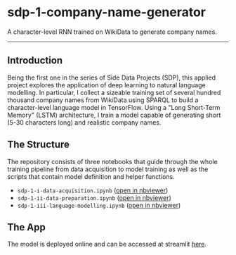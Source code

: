 # sdp-1-company-name-generator
 A character-level RNN trained on WikiData to generate company names.

  ***

 ## Introduction

  Being the first one in the series of Side Data Projects (SDP), this applied project explores the application of deep learning to natural language modelling. In particular, I collect a sizeable training set of several hundred thousand company names from WikiData using SPARQL to build a character-level language model in TensorFlow. Using a "Long Short-Term Memory" (LSTM) architecture, I train a model capable of generating short (5-30 characters long) and realistic company names.

 ## The Structure

  The repository consists of three notebooks that guide through the whole training pipeline from data acquisition to model training as well as the scripts that contain model definition and helper functions.

  - `sdp-1-i-data-acquisition.ipynb` ([open in nbviewer](https://nbviewer.jupyter.org/github/mykolaskrynnyk/sdp-1-company-name-generator/blob/main/notebooks/sdp-1-i-data-acquisition.ipynb))
  - `sdp-1-ii-data-preparation.ipynb` ([open in nbviewer](https://nbviewer.jupyter.org/github/mykolaskrynnyk/sdp-1-company-name-generator/blob/main/notebooks/sdp-1-ii-data-preparation.ipynb))
  - `sdp-1-iii-language-modelling.ipynb` ([open in nbviewer](https://nbviewer.jupyter.org/github/mykolaskrynnyk/sdp-1-company-name-generator/blob/main/notebooks/sdp-1-iii-language-modelling.ipynb))

 ## The App

  The model is deployed online and can be accessed at streamlit [here](https://share.streamlit.io/mykolaskrynnyk/sdp-1-company-name-generator).
